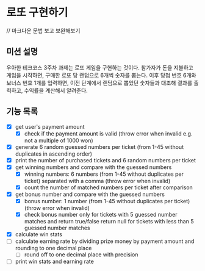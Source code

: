 # 로또 구현하기

// 마크다운 문법 보고 보완해보기

## 미션 설명
우아한 테크코스 3주차 과제는 로또 게임을 구현하는 것이다. 
참가자가 돈을 지불하고 게임을 시작하면, 구매한 로또 당 랜덤으로 6개씩 숫자를 뽑는다. 
이후 당첨 번호 6개와 보너스 번호 1개를 입력하면, 이전 단계에서 랜덤으로 뽑았던 숫자들과 대조해 결과를 출력하고, 수익률을 계산해서 알려준다.

## 기능 목록
- [x] get user's payment amount
    - [x] check if the payment amount is valid (throw error when invalid e.g. not a multiple of 1000 won)
- [x] generate 6 random guessed numbers per ticket (from 1-45 without duplicates in ascending order)
- [x] print the number of purchased tickets and 6 random numbers per ticket
- [x] get winning numbers and compare with the guessed numbers
    - [x] winning numbers: 6 numbers (from 1-45 without duplicates per ticket) separated with a comma (throw error when invalid)
    - [x] count the number of matched numbers per ticket after comparison
- [x] get bonus number and compare with the guessed numbers
    - [x] bonus number: 1 number (from 1-45 without duplicates per ticket) (throw error when invalid)
    - [x] check bonus number only for tickets with 5 guessed number matches and return true/false
          return null for tickets with less than 5 guessed number matches
- [x] calculate win stats 
- [ ] calculate earning rate by dividing prize money by payment amount and rounding to one decimal place
    - [ ] round off to one decimal place with precision
- [ ] print win stats and earning rate